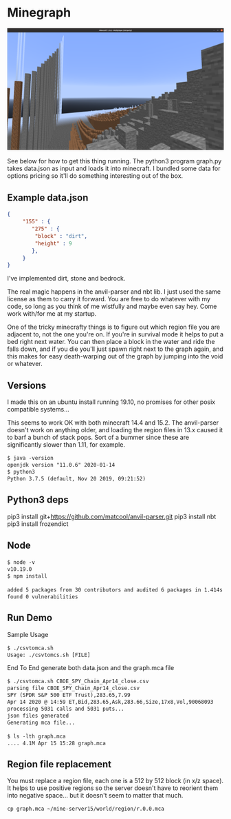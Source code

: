 # Minegraph

![](imgs/Screenshot.png)

See below for how to get this thing running. The python3 program graph.py takes data.json
as input and loads it into minecraft. I bundled some data for options pricing so it'll do
something interesting out of the box. 

## Example data.json
```json
{
     "155" : {
        "275" : {
         "block" : "dirt",
         "height" : 9
        },
     }
}
```

I've implemented dirt, stone and bedrock.

The real magic happens in the anvil-parser and nbt lib. I just used the same 
license as them to carry it forward. You are free to do whatever with my code, so long
as you think of me wistfully and maybe even say hey. Come work with/for me at my startup.

One of the tricky minecrafty things is to figure out which region file you are adjacent 
to, not the one you're on. If you're in survival mode it helps to put a bed right next 
water. You can then place a block in the water and ride the falls down, and if you die 
you'll just spawn right next to the graph again, and this makes for easy death-warping 
out of the graph by jumping into the void or whatever.

## Versions

I made this on an ubuntu install running 19.10, no promises for other posix compatible systems...

This seems to work OK with both minecraft 14.4 and 15.2. The anvil-parser doesn't work on
anything older, and loading the region files in 13.x caused it to barf a bunch of stack
pops. Sort of a bummer since these are significantly slower than 1.11, for example.

```
$ java -version
openjdk version "11.0.6" 2020-01-14
$ python3
Python 3.7.5 (default, Nov 20 2019, 09:21:52) 
```

## Python3 deps

pip3 install git+https://github.com/matcool/anvil-parser.git
pip3 install nbt
pip3 install frozendict

## Node

```
$ node -v
v10.19.0
$ npm install

added 5 packages from 30 contributors and audited 6 packages in 1.414s
found 0 vulnerabilities
```

## Run Demo
Sample Usage
```
$ ./csvtomca.sh 
Usage: ./csvtomcs.sh [FILE]
```

End To End generate both data.json and the graph.mca file

```
$ ./csvtomca.sh CBOE_SPY_Chain_Apr14_close.csv 
parsing file CBOE_SPY_Chain_Apr14_close.csv
SPY (SPDR S&P 500 ETF Trust),283.65,7.99
Apr 14 2020 @ 14:59 ET,Bid,283.65,Ask,283.66,Size,17x8,Vol,90068093
processing 5031 calls and 5031 puts...
json files generated
Generating mca file...

$ ls -lth graph.mca 
.... 4.1M Apr 15 15:28 graph.mca
```

## Region file replacement

You must replace a region file, each one is a 512 by 512 block (in x/z space). It helps to use positive regions
so the server doesn't have to reorient them into negative space... but it doesn't seem to matter that much.

```
cp graph.mca ~/mine-server15/world/region/r.0.0.mca
```
